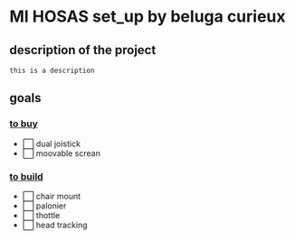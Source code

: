# MI HOSAS set_up by beluga curieux

## description of the project

    this is a description

## goals

### [to buy](equipement/a_acheter.md)

- ⬜️ dual joistick
- ⬜️ moovable screan

### [to build](equipement/a_fabriquer.md)

- ⬜️ chair mount
- ⬜️ palonier
- ⬜️ thottle
- ⬜️ head tracking
